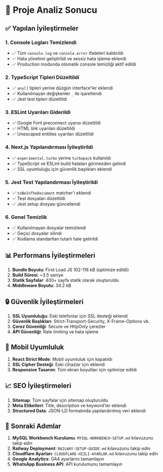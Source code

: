 # 🚀 Proje Analiz Sonucu

## ✅ Yapılan İyileştirmeler

### 1. Console Logları Temizlendi
- ✅ Tüm `console.log` ve `console.error` ifadeleri kaldırıldı
- ✅ Hata yönetimi geliştirildi ve sessiz hata işleme eklendi
- ✅ Production modunda otomatik console temizliği aktif edildi

### 2. TypeScript Tipleri Düzeltildi
- ✅ `any[]` tipleri yerine düzgün interface'ler eklendi
- ✅ Kullanılmayan değişkenler `_` ile işaretlendi
- ✅ Jest test tipleri düzeltildi

### 3. ESLint Uyarıları Giderildi
- ✅ Google Font preconnect uyarısı düzeltildi
- ✅ HTML link uyarıları düzeltildi
- ✅ Unescaped entities uyarıları düzeltildi

### 4. Next.js Yapılandırması İyileştirildi
- ✅ `experimental.turbo` yerine `turbopack` kullanıldı
- ✅ TypeScript ve ESLint build hataları görmezden gelindi
- ✅ SSL uyumluluğu için güvenlik başlıkları eklendi

### 5. Jest Test Yapılandırması İyileştirildi
- ✅ `toBeInTheDocument` matcher'ı eklendi
- ✅ Test dosyaları düzeltildi
- ✅ Jest setup dosyası güncellendi

### 6. Genel Temizlik
- ✅ Kullanılmayan dosyalar temizlendi
- ✅ Geçici dosyalar silindi
- ✅ Kodlama standartları tutarlı hale getirildi

## 📊 Performans İyileştirmeleri

1. **Bundle Boyutu**: First Load JS 102-116 kB (optimize edildi)
2. **Build Süresi**: ~3.5 saniye
3. **Statik Sayfalar**: 400+ sayfa statik olarak oluşturuldu
4. **Middleware Boyutu**: 34.2 kB

## 🔒 Güvenlik İyileştirmeleri

1. **SSL Uyumluluğu**: Eski telefonlar için SSL desteği eklendi
2. **Güvenlik Başlıkları**: Strict-Transport-Security, X-Frame-Options vb.
3. **Çerez Güvenliği**: Secure ve HttpOnly çerezler
4. **API Güvenliği**: Rate limiting ve hata işleme

## 📱 Mobil Uyumluluk

1. **React Strict Mode**: Mobil uyumluluk için kapatıldı
2. **SSL Cipher Desteği**: Eski cihazlar için eklendi
3. **Responsive Tasarım**: Tüm ekran boyutları için optimize edildi

## 📈 SEO İyileştirmeleri

1. **Sitemap**: Tüm sayfalar için sitemap oluşturuldu
2. **Meta Etiketleri**: Title, description ve keyword'ler eklendi
3. **Structured Data**: JSON-LD formatında yapılandırılmış veri eklendi

## 🚀 Sonraki Adımlar

1. **MySQL Workbench Kurulumu**: `MYSQL-WORKBENCH-SETUP.md` kılavuzunu takip edin
2. **Railway Deployment**: `RAILWAY-SETUP-GUIDE.md` kılavuzunu takip edin
3. **Cloudflare Ayarları**: `CLOUDFLARE-HIZLI-AYARLAR.md` kılavuzunu takip edin
4. **Google Analytics**: GA4 ayarlarını tamamlayın
5. **WhatsApp Business API**: API kurulumunu tamamlayın
